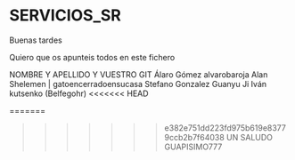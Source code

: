 # SERVICIOS_SR

Buenas tardes

Quiero que os apunteis todos en este fichero 

NOMBRE Y APELLIDO Y VUESTRO GIT
Álaro Gómez alvarobaroja
Alan Shelemen | gatoencerradoensucasa
Stefano Gonzalez
Guanyu Ji
Iván kutsenko (Belfegohr)
<<<<<<< HEAD


=======
>>>>>>> e382e751dd223fd975b619e83779ccb2b7f64038
UN SALUDO GUAPISIMO777



